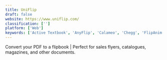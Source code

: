 ```yaml
---
title: UniFlip
draft: false 
website: https://www.uniflip.com/
classification: ['']
platform: ['Web']
keywords: ['Active Textbook', 'AnyFlip', 'Calameo', 'Chegg', 'FlipAnim', 'FlipBooker', 'FlipBuilder', 'FlipCreator', 'FlipSnack', 'Issuu', 'Joomag', 'Kvisoft FlipBook Maker', 'Kvisoft FlipBook Maker Pro', 'MadCap Flare', 'PUB HTML5', 'Scribd', 'simplebooklet']
---
```

Convert your PDF to a flipbook | Perfect for sales flyers, catalogues, magazines, and other documents.